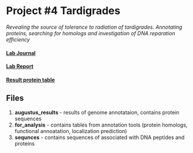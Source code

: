  # Project #4 Tardigrades

_Revealing the source of tolerance to radiation of tardigrades.
Annotating proteins, searching for homologs and investigation of DNA reparation efficiency_

#### [Lab Journal](https://astonishing-comb-764.notion.site/Lab-Journal-784c0d77426943acb7ed98b5715bf128)
#### [Lab Report](https://www.overleaf.com/read/wzzxyfsdzrbt)  
#### [Result protein table](https://docs.google.com/spreadsheets/d/1UW5o57PREZGkNAzxXXhbT-50uv6JTiS5AbODn7yC0rs/edit?usp=sharing)  

## Files
1) **augustus_results** - results of genome annotataion, contains protein sequences   
2) **for_analysis** - contains tables from annotation tools (protein homologs, functional annoatation, localization prediction)  
3) **sequnces** - contains sequences of associated with DNA peptides and proteins

